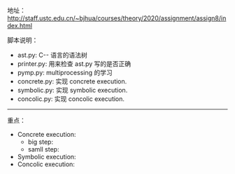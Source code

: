 地址：http://staff.ustc.edu.cn/~bjhua/courses/theory/2020/assignment/assign8/index.html

脚本说明：
- ast.py: C-- 语言的语法树
- printer.py: 用来检查 ast.py 写的是否正确
- pymp.py: multiprocessing 的学习
- concrete.py: 实现 concrete execution.
- symbolic.py: 实现 symbolic execution.
- concolic.py: 实现 concolic execution.

-----------------

重点：
- Concrete execution:
  - big step:
  - samll step:
- Symbolic execution:
- Concolic execution: